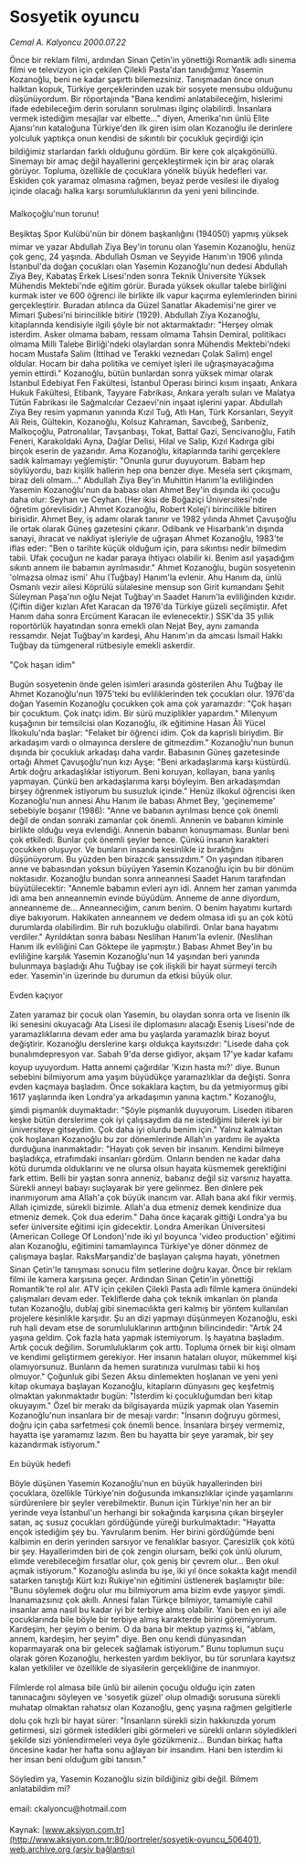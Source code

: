 # Sosyetik oyuncu

*Cemal A. Kalyoncu 2000.07.22*

<div class="pNewsDetailMainContent ctx_content" itemprop="articleBody">
 Önce bir reklam filmi, ardından Sinan Çetin'in yönettiği Romantik adlı sinema filmi ve televizyon için çekilen Çilekli Pasta'dan tanıdığımız Yasemin Kozanoğlu, beni ne kadar şaşırttı bilemezsiniz. Tanışmadan önce onun halktan kopuk, Türkiye gerçeklerinden uzak bir sosyete mensubu olduğunu düşünüyordum. Bir röportajında "Bana kendimi anlatabileceğim, hislerimi ifade edebileceğim derin soruların sorulması ilginç olabilirdi. İnsanlara vermek istediğim mesajlar var elbette..." diyen, Amerika'nın ünlü Elite Ajansı'nın kataloğuna Türkiye'den ilk giren isim olan Kozanoğlu ile derinlere yolculuk yaptıkça onun kendisi de sıkıntılı bir çocukluk geçirdiği için bildiğimiz starlardan farklı olduğunu gördüm. Bir kere çok alçakgönüllü. Sinemayı bir amaç değil hayallerini gerçekleştirmek için bir araç olarak görüyor. Topluma, özellikle de çocuklara yönelik büyük hedefleri var. Eskiden çok yaramaz olmasına rağmen, beyaz perde vesilesi ile diyalog içinde olacağı halka karşı sorumluluklarının da yeni yeni bilincinde.
 <br/>
 <br/>
 Malkoçoğlu'nun torunu!
 <br/>
 <br/>
 Beşiktaş Spor Kulübü'nün bir dönem başkanlığını (194050) yapmış yüksek mimar ve yazar Abdullah Ziya Bey'in torunu olan Yasemin Kozanoğlu, henüz çok genç, 24 yaşında. Abdullah Osman ve Seyyide Hanım'ın 1906 yılında İstanbul'da doğan çocukları olan Yasemin Kozanoğlu'nun dedesi Abdullah Ziya Bey, Kabataş Erkek Lisesi'nden sonra Teknik Üniversite Yüksek Mühendis Mektebi'nde eğitim görür. Burada yüksek okullar talebe birliğini kurmak ister ve 600 öğrenci ile birlikte ilk vapur kaçırma eylemlerinden birini gerçekleştirir. Buradan atılınca da Güzel Sanatlar Akademisi'ne girer ve Mimari Şubesi'ni birincilikle bitirir (1929). Abdullah Ziya Kozanoğlu, kitaplarında kendisiyle ilgili şöyle bir not aktarmaktadır: "Herşey olmak isterdim. Asker olmama babam, ressam olmama Tahsin Demiral, politikacı olmama Milli Talebe Birliği'ndeki olaylardan sonra Mühendis Mektebi'ndeki hocam Mustafa Salim (İttihad ve Terakki veznedarı Çolak Salim) engel oldular. Hocam bir daha politika ve cemiyet işleri ile uğraşmayacağıma yemin ettirdi." Kozanoğlu, bütün bunlardan sonra yüksek mimar olarak İstanbul Edebiyat Fen Fakültesi, İstanbul Operası birinci kısım inşaatı, Ankara Hukuk Fakültesi, Etibank, Tayyare Fabrikası, Ankara yeraltı suları ve Malatya Tütün Fabrikası ile Sağmalcılar Cezaevi'nin inşaat işlerini yapar. Abdullah Ziya Bey resim yapmanın yanında Kızıl Tuğ, Atlı Han, Türk Korsanları, Seyyit Ali Reis, Gültekin, Kozanoğlu, Kolsuz Kahraman, Savcıbeğ, Sarıbeniz, Malkoçoğlu, Patronalılar, Tavşanbaşı, Tokat, Battal Gazi, Sencivanoğlu, Fatih Feneri, Karakoldaki Ayna, Dağlar Delisi, Hilal ve Salip, Kızıl Kadırga gibi birçok eserin de yazarıdır. Ama Kozanoğlu, kitaplarında tarihi gerçeklere sadık kalmamayı yeğlemiştir: "Onunla gurur duyuyorum. Babam hep söylüyordu, bazı kişilik hallerin hep ona benzer diye. Mesela sert çıkışmam, biraz deli olmam..." Abdullah Ziya Bey'in Muhittin Hanım'la evliliğinden Yasemin Kozanoğlu'nun da babası olan Ahmet Bey'in dışında iki çocuğu daha olur: Seyhan ve Ceyhan. (Her ikisi de Boğaziçi Üniversitesi'nde öğretim görevlisidir.) Ahmet Kozanoğlu, Robert Kolej'i birincilikle bitiren birisidir. Ahmet Bey, iş adamı olarak tanınır ve 1982 yılında Ahmet Çavuşoğlu ile ortak olarak Güneş gazetesini çıkarır. Odibank ve Hisarbank'ın dışında sanayi, ihracat ve nakliyat işleriyle de uğraşan Ahmet Kozanoğlu, 1983'te iflas eder: "Ben o tarihte küçük olduğum için, para sıkıntısı nedir bilmedim tabii. Ufak çocuğun ne kadar paraya ihtiyacı olabilir ki. Benim asıl yaşadığım sıkıntı annem ile babamın ayrılmasıdır." Ahmet Kozanoğlu, bugün sosyetenin 'olmazsa olmaz ismi' Ahu (Tuğbay) Hanım'la evlenir. Ahu Hanım da, ünlü Osmanlı vezir ailesi Köprülü sülalesine mensup son Girit kumandanı Şehit Süleyman Paşa'nın oğlu Nejat Tuğbay'ın Saadet Hanım'la evliliğinden kızıdır. (Çiftin diğer kızları Afet Karacan da 1976'da Türkiye güzeli seçilmiştir. Afet Hanım daha sonra Ercüment Karacan ile evlenecektir.) SSK'da 35 yıllık roportörlük hayatından sonra emekli olan Nejat Bey, aynı zamanda ressamdır. Nejat Tuğbay'ın kardeşi, Ahu Hanım'ın da amcası İsmail Hakkı Tuğbay da tümgeneral rütbesiyle emekli askerdir.
 <br/>
 <br/>
 "Çok haşarı idim"
 <br/>
 <br/>
 Bugün sosyetenin önde gelen isimleri arasında gösterilen Ahu Tuğbay ile Ahmet Kozanoğlu'nun 1975'teki bu evliliklerinden tek çocukları olur. 1976'da doğan Yasemin Kozanoğlu çocukken çok ama çok yaramazdır: "Çok haşarı bir çocuktum. Çok inatçı idim. Bir sürü muziplikler yapardım." Milenyum kuşağının bir temsilcisi olan Kozanoğlu, ilk eğitimine Hasan Âli Yücel İlkokulu'nda başlar: "Felaket bir öğrenci idim. Çok da kaprisli biriydim. Bir arkadaşım vardı o olmayınca derslere de gitmezdim." Kozanoğlu'nun bunun dışında bir çocukluk arkadaşı daha vardır. Babasının Güneş gazetesinde ortağı Ahmet Çavuşoğlu'nun kızı Ayşe: "Beni arkadaşlarıma karşı küstürdü. Artık doğru arkadaşlıklar istiyorum. Beni koruyan, kollayan, bana yanlış yapmayan. Çünkü ben arkadaşlarıma karşı böyleyim. Ben arkadaşımdan birşey öğrenmek istiyorum bu susuzluk içinde." Henüz ilkokul öğrencisi iken Kozanoğlu'nun annesi Ahu Hanım ile babası Ahmet Bey, 'geçinememe' sebebiyle boşanır (1986): "Anne ve babanın ayrılması bence çok önemli değil de ondan sonraki zamanlar çok önemli. Annenin ve babanın kiminle birlikte olduğu veya evlendiği. Annenin babanın konuşmaması. Bunlar beni çok etkiledi. Bunlar çok önemli şeyler bence. Çünkü insanın karakteri çocukken oluşuyor. Ve bunların insanda kesinlikle iz bıraktığını düşünüyorum. Bu yüzden ben birazcık şanssızdım." On yaşından itibaren anne ve babasından yoksun büyüyen Yasemin Kozanoğlu için bu bir dönüm noktasıdır. Kozanoğlu bundan sonra anneannesi Saadet Hanım tarafından büyütülecektir: "Annemle babamın evleri ayrı idi. Annem her zaman yanımda idi ama ben anneannemin evinde büyüdüm. Anneme de anne diyordum, anneanneme de... Anneanneciğim, canım benim. O benim hayatımı kurtardı diye bakıyorum. Hakikaten anneannem ve dedem olmasa idi şu an çok kötü durumlarda olabilirdim. Bir ruh bozukluğu olabilirdi. Onlar bana hayatımı verdiler." Ayrıldıktan sonra babası Neslihan Hanım'la evlenir. (Neslihan Hanım ilk evliliğini Can Göktepe ile yapmıştır.) Babası Ahmet Bey'in bu evliliğine karşılık Yasemin Kozanoğlu'nun 14 yaşından beri yanında bulunmaya başladığı Ahu Tuğbay ise çok ilişkili bir hayat sürmeyi tercih eder. Yasemin'in üzerinde bu durumun da etkisi büyük olur.
 <br/>
 <br/>
 Evden kaçıyor
 <br/>
 <br/>
 Zaten yaramaz bir çocuk olan Yasemin, bu olaydan sonra orta ve lisenin ilk iki senesini okuyacağı Ata Lisesi ile diplomasını alacağı Eseniş Lisesi'nde de yaramazlıklarına devam eder ama bu yaşlarda yaramazlık biraz boyut değiştirir. Kozanoğlu derslerine karşı oldukça kayıtsızdır: "Lisede daha çok bunalımdepresyon var. Sabah 9'da derse gidiyor, akşam 17'ye kadar kafamı koyup uyuyordum. Hatta annemi çağırdılar 'Kızın hasta mı?' diye. Bunun sebebini bilmiyorum ama yaşım büyüdükçe yaramazlıklar da değişti. Sonra evden kaçmaya başladım. Önce sokaklara kaçtım, bu da yetmiyormuş gibi 1617 yaşlarında iken Londra'ya arkadaşımın yanına kaçtım." Kozanoğlu, şimdi pişmanlık duymaktadır: "Şöyle pişmanlık duyuyorum. Liseden itibaren keşke bütün derslerime çok iyi çalışsaydım da ne istediğimi bilerek iyi bir üniversiteye gitseydim. Çok daha iyi olurdu benim için." Yalnız kalmaktan çok hoşlanan Kozanoğlu bu zor dönemlerinde Allah'ın yardımı ile ayakta durduğuna inanmaktadır: "Hayatı çok seven bir insanım. Kendimi bilmeye başladıkça, etrafımdaki insanları gördüm. Onların benden ne kadar daha kötü durumda olduklarını ve ne olursa olsun hayata küsmemek gerektiğini fark ettim. Belli bir yaştan sonra anneniz, babanız değil siz varsınız hayatta. Sürekli anneyi babayı suçlayarak bir yere gelinmez. Ben dinlere pek inanmıyorum ama Allah'a çok büyük inancım var. Allah bana akıl fikir vermiş. Allah içimizde, sürekli bizimle. Allah'a dua etmeniz demek kendinize dua etmeniz demek. Çok dua ederim." Daha önce kaçarak gittiği Londra'ya bu sefer üniversite eğitimi için gidecektir. Londra Amerikan Üniversitesi (American College Of London)'nde iki yıl boyunca 'video production' eğitimi alan Kozanoğlu, eğitimini tamamlayınca Türkiye'ye döner dönmez de çalışmaya başlar. RaksMarşandiz'de başlayan çalışma hayatı, yönetmen Sinan Çetin'le tanışması sonucu film setlerine doğru kayar. Önce bir reklam filmi ile kamera karşısına geçer. Ardından Sinan Çetin'in yönettiği Romantik'te rol alır. ATV için çekilen Çilekli Pasta adlı filmle kamera önündeki çalışmaları devam eder. Tekliflerde daha çok teknik imkanları ön planda tutan Kozanoğlu, dublaj gibi sinemacılıkta geri kalmış bir yöntem kullanılan projelere kesinlikle karşıdır. Şu an dizi yapmayı düşünmeyen Kozanoğlu, eski ruh hali devam etse de sorumluluklarının arttığının bilincindedir: "Artık 24 yaşına geldim. Çok fazla hata yapmak istemiyorum. İş hayatına başladım. Artık çocuk değilim. Sorumluluklarım çok arttı. Topluma örnek bir kişi olmam ve kendimi geliştirmem gerekiyor. Her insanın hataları oluyor, mükemmel kişi olamıyorsunuz. Bunların da hemen suratınıza vurulması tabii ki hoş olmuyor." Çoğunluk gibi Sezen Aksu dinlemekten hoşlanan ve yeni yeni kitap okumaya başlayan Kozanoğlu, kitapların dünyasını geç keşfetmiş olmaktan yakınmaktadır bugün: "İsterdim ki çocukluğumdan beri kitap okuyayım." Özel bir merakı da bilgisayarda müzik yapmak olan Yasemin Kozanoğlu'nun insanlara bir de mesajı vardır: "İnsanın doğruyu görmesi, doğru için çaba sarfetmesi çok önemli bence. İnsanlara birşey vermemiz, hayatta işe yaramamız lazım. Ben bu hayatta bir şeye yaramak, bir şey kazandırmak istiyorum."
 <br/>
 <br/>
 En büyük hedefi
 <br/>
 <br/>
 Böyle düşünen Yasemin Kozanoğlu'nun en büyük hayallerinden biri çocuklara, özellikle Türkiye'nin doğusunda imkansızlıklar içinde yaşamlarını sürdürenlere bir şeyler verebilmektir. Bunun için Türkiye'nin her an bir yerinde veya İstanbul'un herhangi bir sokağında karşısına çıkan birşeyler satan, aç susuz çocukları gördüğünde yüreği burkulmaktadır: "Hayatta ençok istediğim şey bu. Yavrularım benim. Her birini gördüğümde beni kalbimin en derin yerinden sarsıyor ve fenalıklar basıyor. Çaresizlik çok kötü bir şey. Hayallerimden biri de çok zengin olursam, belki çok ünlü olurum, elimde verebileceğim fırsatlar olur, çok geniş bir çevrem olur... Ben okul açmak istiyorum." Kozanoğlu aslında bu işe, iki yıl önce sokakta kağıt mendil satarken tanıştığı Kürt kızı Rukiye'nin eğitimini üstlenerek başlamıştır bile: "Bunu söylemek doğru olur mu bilmiyorum ama bizim evde yaşıyor şimdi. İnanamazsınız çok akıllı. Annesi falan Türkçe bilmiyor, tamamiyle cahil insanlar ama nasıl bu kadar iyi bir terbiye almış olabilir. Yani ben en iyi aile çocuklarında bile böyle bir terbiye almış karakterde birini göremiyorum. Kardeşim, her şeyim o benim. O da bana bir mektup yazmış ki, "ablam, annem, kardeşim, her şeyim" diye. Ben onu kendi dünyasından koparmayarak ona bir gelecek sağlamak istiyorum." Bunu toplumun suçu olarak gören Kozanoğlu, herkesten yardım bekliyor, bu tür sorunlara kayıtsız kalan yetkililer ve özellikle de siyasilerin gerçekliğine de inanmıyor.
 <br/>
 <br/>
 Filmlerde rol almasa bile ünlü bir ailenin çocuğu olduğu için zaten tanınacağını söyleyen ve 'sosyetik güzel' olup olmadığı sorusuna sürekli muhatap olmaktan rahatsız olan Kozanoğlu, genç yaşına rağmen gelgitlerle dolu çok hızlı bir hayat sürer: "İnsanların sürekli sizin hakkınızda yorum getirmesi, sizi görmek istedikleri gibi görmeleri ve sürekli onların söyledikleri şekilde sizi yönlendirmeleri veya öyle gözükmeniz... Bundan birkaç hafta öncesine kadar her hafta sonu ağlayan bir insandım. Hani ben isterdim ki her insan beni olduğum gibi tanısın."
 <br/>
 <br/>
 Söyledim ya, Yasemin Kozanoğlu sizin bildiğiniz gibi değil. Bilmem anlatabildim mi?
 <br/>
 <br/>
 email: ckalyoncu@hotmail.com
 <br/>
</div>


Kaynak: [www.aksiyon.com.tr](http://www.aksiyon.com.tr:80/portreler/sosyetik-oyuncu_506401), [web.archive.org (arşiv bağlantısı)](http://web.archive.org/web/20160304081413/http://www.aksiyon.com.tr:80/portreler/sosyetik-oyuncu_506401)
